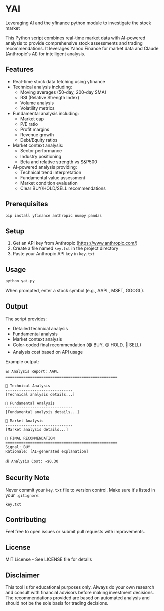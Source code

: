 # YAI
Leveraging AI and the yfinance python module to investigate the stock market

This Python script combines real-time market data with AI-powered analysis to provide comprehensive stock assessments and trading recommendations. It leverages Yahoo Finance for market data and Claude (Anthropic's AI) for intelligent analysis.

## Features

- Real-time stock data fetching using yfinance
- Technical analysis including:
  - Moving averages (50-day, 200-day SMA)
  - RSI (Relative Strength Index)
  - Volume analysis
  - Volatility metrics
- Fundamental analysis including:
  - Market cap
  - P/E ratio
  - Profit margins
  - Revenue growth
  - Debt/Equity ratios
- Market context analysis:
  - Sector performance
  - Industry positioning
  - Beta and relative strength vs S&P500
- AI-powered analysis providing:
  - Technical trend interpretation
  - Fundamental value assessment
  - Market condition evaluation
  - Clear BUY/HOLD/SELL recommendations

## Prerequisites

```bash
pip install yfinance anthropic numpy pandas
```

## Setup

1. Get an API key from Anthropic (https://www.anthropic.com/)
2. Create a file named `key.txt` in the project directory
3. Paste your Anthropic API key in `key.txt`

## Usage

```bash
python yai.py
```

When prompted, enter a stock symbol (e.g., AAPL, MSFT, GOOGL).

## Output

The script provides:
- Detailed technical analysis
- Fundamental analysis
- Market context analysis
- Color-coded final recommendation (🟢 BUY, 🟡 HOLD, 🔴 SELL)
- Analysis cost based on API usage

Example output:
```
📊 Analysis Report: AAPL
==================================================

📍 Technical Analysis
------------------------------
[Technical analysis details...]

📍 Fundamental Analysis
------------------------------
[Fundamental analysis details...]

📍 Market Analysis
------------------------------
[Market analysis details...]

🎯 FINAL RECOMMENDATION
==================================================
Signal: BUY
Rationale: [AI-generated explanation]

💰 Analysis Cost: ~$0.30
```

## Security Note

Never commit your `key.txt` file to version control. Make sure it's listed in your `.gitignore`:
```
key.txt
```

## Contributing

Feel free to open issues or submit pull requests with improvements.

## License

MIT License - See LICENSE file for details

## Disclaimer

This tool is for educational purposes only. Always do your own research and consult with financial advisors before making investment decisions. The recommendations provided are based on automated analysis and should not be the sole basis for trading decisions.
